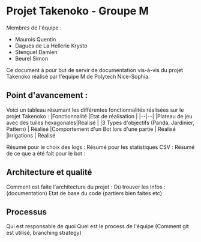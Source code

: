 # Projet Takenoko - Groupe M
Membres de l'équipe : 

 - Maurois Quentin
 - Dagues de La Hellerie Krysto
 - Stenguel Damien
 - Beurel Simon  

Ce document à pour but de servir de documentation vis-à-vis du projet Takenoko réalisé par l'équipe M de Polytech Nice-Sophia. 
## Point d'avancement : 
Voici un tableau résumant les différentes fonctionnalités réalisées sur le projet Takenoko : 
|Fonctionnalité |Etat de réalisation  |
|--|--|
|Plateau de jeu avec des tuiles hexagonales|Réalisé  |
|3 Types d'objectifs (Panda, Jardinier, Pattern) | Réalisé
|Comportement d'un Bot lors d'une partie | Réalisé
|Irrigations | Réalisé

Résumé pour le choix des logs : 
Résumé pour les statistiques CSV : 
Résumé de ce que a été fait pour le bot : 

## Architecture et qualité
Comment est faite l'architecture du projet : 
Où trouver les infos : (documentation) 
Etat de base du code (partiers bien faites etc)
## Processus 
Qui est responsable de quoi
Quel est le process de l'équipe (Comment git est utilisé, branching strategy)

